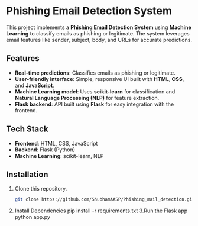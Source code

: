 # Phishing Email Detection System

This project implements a **Phishing Email Detection System** using **Machine Learning** to classify emails as phishing or legitimate. The system leverages email features like sender, subject, body, and URLs for accurate predictions.

## Features
- **Real-time predictions**: Classifies emails as phishing or legitimate.
- **User-friendly interface**: Simple, responsive UI built with **HTML**, **CSS**, and **JavaScript**.
- **Machine Learning model**: Uses **scikit-learn** for classification and **Natural Language Processing (NLP)** for feature extraction.
- **Flask backend**: API built using **Flask** for easy integration with the frontend.

## Tech Stack
- **Frontend**: HTML, CSS, JavaScript
- **Backend**: Flask (Python)
- **Machine Learning**: scikit-learn, NLP

## Installation
1. Clone this repository.
   ```bash
   git clone https://github.com/ShubhamAASP/Phishing_mail_detection.git
2. Install Dependencies
    pip install -r requirements.txt
3.Run the Flask app
    python app.py
   
